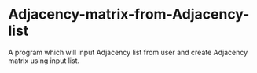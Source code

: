 # Adjacency-matrix-from-Adjacency-list
A program which will input Adjacency list from user and create Adjacency matrix using input list.
